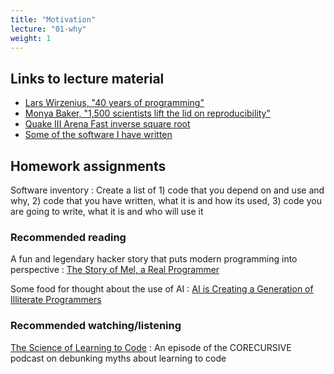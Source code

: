 ```yaml
---
title: "Motivation"
lecture: "01-why"
weight: 1
---
```


## Links to lecture material

- [Lars Wirzenius, "40 years of programming"](https://liw.fi/40/)
- [Monya Baker, "1,500 scientists lift the lid on reproducibility"](https://www.nature.com/articles/533452a)
- [Quake III Arena Fast inverse square root](https://en.wikipedia.org/wiki/Fast_inverse_square_root)
- [Some of the software I have written](https://danielk.developer.irf.se/software/)

## Homework assignments

Software inventory
: Create a list of 1) code that you depend on and use and why, 2) code that you have written, what it is and how its used, 3) code you are going to write, what it is and who will use it

### Recommended reading

A fun and legendary hacker story that puts modern programming into perspective
: [The Story of Mel, a Real Programmer](https://users.cs.utah.edu/~elb/folklore/mel.html)

Some food for thought about the use of AI
: [AI is Creating a Generation of Illiterate Programmers](https://nmn.gl/blog/ai-illiterate-programmers)

### Recommended watching/listening

[The Science of Learning to Code](https://corecursive.com/the-science-of-learning-to-code/)
: An episode of the CORECURSIVE podcast on debunking myths about learning to code
